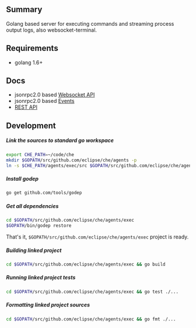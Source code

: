 Summary
---
Golang based server for executing commands and streaming process output logs,
also websocket-terminal.


Requirements
--
- golang 1.6+


Docs
---
- jsonrpc2.0 based [Websocket API](docs/ws_api.md)
- jsonrpc2.0 based [Events](docs/events.md)
- [REST API](docs/rest_api.md)

Development
---

##### Link the sources to standard go workspace

```bash
export CHE_PATH=~/code/che
mkdir $GOPATH/src/github.com/eclipse/che/agents -p
ln -s $CHE_PATH/agents/exec/src $GOPATH/src/github.com/eclipse/che/agents/exec
```

##### Install godep
```bash
go get github.com/tools/godep
```

##### Get all dependencies

```bash
cd $GOPATH/src/github.com/eclipse/che/agents/exec
$GOPATH/bin/godep restore
```

That's it, `$GOPATH/src/github.com/eclipse/che/agents/exec` project is ready.

##### Building linked project

```bash
cd $GOPATH/src/github.com/eclipse/che/agents/exec && go build
```

##### Running linked project tests

```bash
cd $GOPATH/src/github.com/eclipse/che/agents/exec && go test ./...
```

##### Formatting linked project sources

```bash
cd $GOPATH/src/github.com/eclipse/che/agents/exec && go fmt ./...
```
